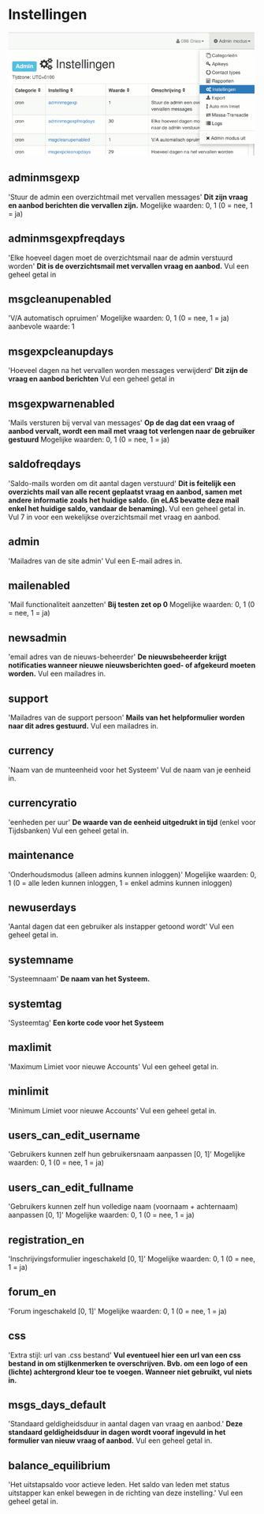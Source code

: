 # Instellingen

![Instellingen](img/config.png)

## adminmsgexp

   'Stuur de admin een overzichtmail met vervallen messages'
   __Dit zijn vraag en aanbod berichten die vervallen zijn.__
   Mogelijke waarden: 0, 1 (0 = nee, 1 = ja)

## adminmsgexpfreqdays

   'Elke hoeveel dagen moet de overzichtsmail naar de admin verstuurd worden'
   __Dit is de overzichtsmail met vervallen vraag en aanbod.__
   Vul een geheel getal in

## msgcleanupenabled

   'V/A automatisch opruimen'
   Mogelijke waarden: 0, 1 (0 = nee, 1 = ja) aanbevole waarde: 1

## msgexpcleanupdays

   'Hoeveel dagen na het vervallen worden messages verwijderd'
   __Dit zijn de vraag en aanbod berichten__
   Vul een geheel getal in

## msgexpwarnenabled

   'Mails versturen bij verval van messages'
   __Op de dag dat een vraag of aanbod vervalt, wordt een mail met vraag tot verlengen naar de gebruiker gestuurd__
   Mogelijke waarden: 0, 1 (0 = nee, 1 = ja)

## saldofreqdays

   'Saldo-mails worden om dit aantal dagen verstuurd'
   __Dit is feitelijk een overzichts mail van alle recent geplaatst vraag en aanbod, samen met andere informatie zoals het huidige saldo. (in eLAS bevatte deze mail enkel het huidige saldo, vandaar de benaming).__
   Vul een geheel getal in. Vul 7 in voor een wekelijkse overzichtsmail met vraag en aanbod.

## admin

   'Mailadres van de site admin'
   Vul een E-mail adres in.

## mailenabled

   'Mail functionaliteit aanzetten'
   __Bij testen zet op 0__
   Mogelijke waarden: 0, 1 (0 = nee, 1 = ja)

## newsadmin

   'email adres van de nieuws-beheerder'
   __De nieuwsbeheerder krijgt notificaties wanneer nieuwe nieuwsberichten goed- of afgekeurd moeten worden.__
   Vul een mailadres in.

## support

   'Mailadres van de support persoon'
   __Mails van het helpformulier worden naar dit adres gestuurd.__
   Vul een mailadres in.

## currency

   'Naam van de munteenheid voor het Systeem'
   Vul de naam van je eenheid in.

## currencyratio

   'eenheden per uur'
   __De waarde van de eenheid uitgedrukt in tijd__ (enkel voor Tijdsbanken)
   Vul een geheel getal in.

## maintenance

   'Onderhoudsmodus (alleen admins kunnen inloggen)'
   Mogelijke waarden: 0, 1 (0 = alle leden kunnen inloggen, 1 = enkel admins kunnen inloggen)

## newuserdays

   'Aantal dagen dat een gebruiker als instapper getoond wordt'
   Vul een geheel getal in.

## systemname

   'Systeemnaam'
   __De naam van het Systeem.__

## systemtag

   'Systeemtag'
   __Een korte code voor het Systeem__

## maxlimit

   'Maximum Limiet voor nieuwe Accounts'
   Vul een geheel getal in.

## minlimit

   'Minimum Limiet voor nieuwe Accounts'
   Vul een geheel getal in.

## users_can_edit_username

   'Gebruikers kunnen zelf hun gebruikersnaam aanpassen [0, 1]'
   Mogelijke waarden: 0, 1 (0 = nee, 1 = ja)

## users_can_edit_fullname

   'Gebruikers kunnen zelf hun volledige naam (voornaam + achternaam) aanpassen [0, 1]'
   Mogelijke waarden: 0, 1 (0 = nee, 1 = ja)

## registration_en

   'Inschrijvingsformulier ingeschakeld [0, 1]'
   Mogelijke waarden: 0, 1 (0 = nee, 1 = ja)

## forum_en

   'Forum ingeschakeld [0, 1]'
   Mogelijke waarden: 0, 1 (0 = nee, 1 = ja)

## css

   'Extra stijl: url van .css bestand'
   __Vul eventueel hier een url van een css bestand in om stijlkenmerken te overschrijven. Bvb. om een logo of een (lichte) achtergrond kleur toe te voegen. Wanneer niet gebruikt, vul niets in.__

## msgs_days_default

   'Standaard geldigheidsduur in aantal dagen van vraag en aanbod.'
   __Deze standaard geldigheidsduur in dagen wordt vooraf ingevuld in het formulier van nieuw vraag of aanbod.__
   Vul een geheel getal in.

## balance_equilibrium

   'Het uitstapsaldo voor actieve leden. Het saldo van leden met status uitstapper kan enkel bewegen in de richting van deze instelling.'
   Vul een geheel getal in.